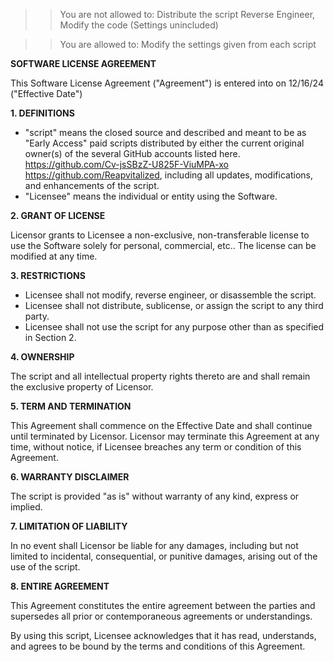 
> > You are not allowed to:
> > Distribute the script
> > Reverse Engineer, Modify the code (Settings unincluded)

> > You are allowed to:
> > Modify the settings given from each script



**SOFTWARE LICENSE AGREEMENT**

This Software License Agreement ("Agreement") is entered into on 12/16/24 ("Effective Date")

**1. DEFINITIONS**

* "script" means the closed source and described and meant to be as "Early Access" paid scripts distributed by either the current original owner(s) of the several GitHub accounts listed here.
https://github.com/Cv-jsSBzZ-U825F-ViuMPA-xo
https://github.com/Reapvitalized,
including all updates, modifications, and enhancements of the script.
* "Licensee" means the individual or entity using the Software.

**2. GRANT OF LICENSE**

Licensor grants to Licensee a non-exclusive, non-transferable license to use the Software solely for personal, commercial, etc..
The license can be modified at any time.

**3. RESTRICTIONS**

* Licensee shall not modify, reverse engineer, or disassemble the script.
* Licensee shall not distribute, sublicense, or assign the script to any third party.
* Licensee shall not use the script for any purpose other than as specified in Section 2.

**4. OWNERSHIP**

The script and all intellectual property rights thereto are and shall remain the exclusive property of Licensor.

**5. TERM AND TERMINATION**

This Agreement shall commence on the Effective Date and shall continue until terminated by Licensor. Licensor may terminate this Agreement at any time, without notice, if Licensee breaches any term or condition of this Agreement.

**6. WARRANTY DISCLAIMER**

The script is provided "as is" without warranty of any kind, express or implied.

**7. LIMITATION OF LIABILITY**

In no event shall Licensor be liable for any damages, including but not limited to incidental, consequential, or punitive damages, arising out of the use of the script.

**8. ENTIRE AGREEMENT**

This Agreement constitutes the entire agreement between the parties and supersedes all prior or contemporaneous agreements or understandings.

By using this script, Licensee acknowledges that it has read, understands, and agrees to be bound by the terms and conditions of this Agreement.

